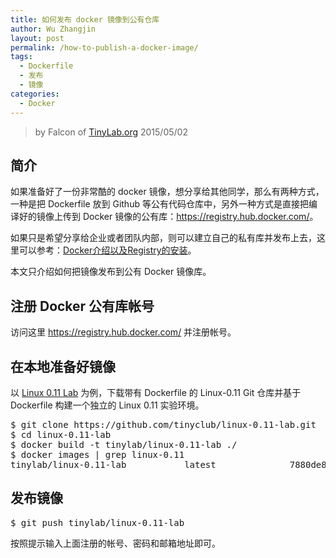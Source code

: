 ```yaml
---
title: 如何发布 docker 镜像到公有仓库
author: Wu Zhangjin
layout: post
permalink: /how-to-publish-a-docker-image/
tags:
  - Dockerfile
  - 发布
  - 镜像
categories:
  - Docker
---
```


> by Falcon of [TinyLab.org][1]
> 2015/05/02


## 简介

如果准备好了一份非常酷的 docker 镜像，想分享给其他同学，那么有两种方式，一种是把 Dockerfile 放到 Github 等公有代码仓库中，另外一种方式是直接把编译好的镜像上传到 Docker 镜像的公有库：<https://registry.hub.docker.com/>。

如果只是希望分享给企业或者团队内部，则可以建立自己的私有库并发布上去，这里可以参考：[Docker介绍以及Registry的安装][2]。

本文只介绍如何把镜像发布到公有 Docker 镜像库。

## 注册 Docker 公有库帐号

访问这里 <https://registry.hub.docker.com/> 并注册帐号。

## 在本地准备好镜像

以 [Linux 0.11 Lab][3] 为例，下载带有 Dockerfile 的 Linux-0.11 Git 仓库并基于 Dockerfile 构建一个独立的 Linux 0.11 实验环境。

<pre>$ git clone https://github.com/tinyclub/linux-0.11-lab.git
$ cd linux-0.11-lab
$ docker build -t tinylab/linux-0.11-lab ./
$ docker images | grep linux-0.11
tinylab/linux-0.11-lab           latest              7880de82c885        31 minutes ago      1.083 GB
</pre>

## 发布镜像

<pre>$ git push tinylab/linux-0.11-lab
</pre>

按照提示输入上面注册的帐号、密码和邮箱地址即可。





 [1]: http://tinylab.org
 [2]: http://dockerone.com/article/108
 [3]: /linux-0-11-lab/
